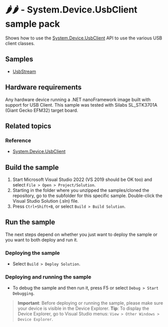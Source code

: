 # 🌶️🌶️ - System.Device.UsbClient sample pack

Shows how to use the [System.Device.UsbClient](http://docs.nanoframework.net/api/System.Device.UsbClient.html) API to use the various USB client classes.

## Samples

- [UsbStream](UsbClient/UsbStream/Program.cs)

## Hardware requirements

Any hardware device running a .NET nanoFramework image built with support for USB Client.
This sample was tested with Silabs SL_STK3701A (Giant Gecko EFM32) target board.

## Related topics

### Reference

- [System.Device.UsbClient](http://docs.nanoframework.net/api/System.Device.UsbClient.html)

## Build the sample

1. Start Microsoft Visual Studio 2022 (VS 2019 should be OK too) and select `File > Open > Project/Solution`.
1. Starting in the folder where you unzipped the samples/cloned the repository, go to the subfolder for this specific sample. Double-click the Visual Studio Solution (.sln) file.
1. Press `Ctrl+Shift+B`, or select `Build > Build Solution`.

## Run the sample

The next steps depend on whether you just want to deploy the sample or you want to both deploy and run it.

### Deploying the sample

- Select `Build > Deploy Solution`.

### Deploying and running the sample

- To debug the sample and then run it, press F5 or select `Debug > Start Debugging`.

> **Important**: Before deploying or running the sample, please make sure your device is visible in the Device Explorer.
> **Tip**: To display the Device Explorer, go to Visual Studio menus: `View > Other Windows > Device Explorer`.
